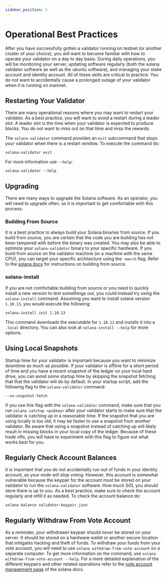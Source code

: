 ```yaml
---
sidebar_position: 2
---
```


# Operational Best Practices

After you have successfully gotten a validator running on testnet (or another cluster of your choice), you will want to become familiar with how to operate your validator on a day to day basis.  During daily operations, you will be monitoring your server, updating software regularly (both the solana validator software as well as the ubuntu software), and managing your stake account and identity account.  All of these skills are critical to practice.  You do not want to accidentally cause a prolonged outage of your validator when it is running on mainnet.

## Restarting Your Validator

There are many operational reasons where you may want to restart your validator.  As a best practice, you will want to avoid a restart during a leader slot.  A leader slot is the time when your validator is expected to produce blocks.  You do not want to miss out on that time and miss the rewards.

The `solana-validator` command provides an `exit` subcommand that stops your validator when there is a restart window. To execute the command do:

```
solana-validator exit
```

For more information use `--help`:

```
solana-validator --help
```

## Upgrading

There are many ways to upgrade the Solana software.  As an operator, you will need to upgrade often, so it is important to get comfortable with this process.

### Building From Source

It is a best practice to always build your Solana binaries from source.  If you build from source, you are certain that the code you are building has not been tampered with before the binary was created. You may also be able to optimize your `solana-validator` binary to your specific hardware.  If you build from source on the validator machine (or a machine with the same CPU), you can target your specific architecture using the `-march` flag.  Refer to the [solana docs](https://docs.solana.com/cli/install-solana-cli-tools#build-from-source) for instructions on building from source.


### solana-install

If you are not comfortable building from source or you need to quickly install a new version to test somethings out, you could instead try using the `solana-install` command. Assuming you want to install solana version `1.10.13`, you would execute the following:

```
solana-install init 1.10.13
```

This command downloads the executable for `1.10.13` and installs it into a `.local` directory.  You can also look at `solana-install --help` for more options.

## Using Local Snapshots

Startup time for your validator is important because you want to minimize downtime as much as possible.  If your validator is offline for a short period of time and you have a recent snapshot of the ledger on your local hard drive, you can avoid some startup time by skipping the snapshot fetching that that the validator will do by default.  In your startup script, add the following flag to the `solana-validator` command:

```
--no-snapshot-fetch
```

If you use this flag with the `solana-validator` command, make sure that you run `solana catchup <pubkey>` after your validator starts to make sure that the validator is catching up in a reasonable time.  If the snapshot that you are using locally is too old, it may be faster to use a snapshot from another validator.  Be aware that using a snapshot instead of catching up will likely result in missing blocks in your local copy of the ledger.  Because of these trade offs, you will have to experiment with this flag to figure out what works best for you.

## Regularly Check Account Balances

It is important that you do not accidentally run out of funds in your identity account, as your node will stop voting.  However, this account is somewhat vulnerable because the keypair for the account must be stored on your validator to run the `solana-validator` software. How much SOL you should store there is up to you.  As a best practice, make sure to check the account regularly and refill it as needed.  To check the account balance do:

```
solana balance validator-keypair.json
```

## Regularly Withdraw From Vote Account

As a reminder, your withdrawer keypair should _never_ be stored on your server. It should be stored on a hardware wallet or another secure location that mitigates hacking and theft of funds.  To withdraw your funds from your vote account, you will need to use `solana withdraw-from-vote-account` on a separate computer.  To get more information on the command, use `solana withdraw-from-vote-account --help`.  For a more detailed explanation of the different keypairs and other related operations refer to the [vote account management page](https://docs.solana.com/running-validator/vote-accounts) of the solana docs.
